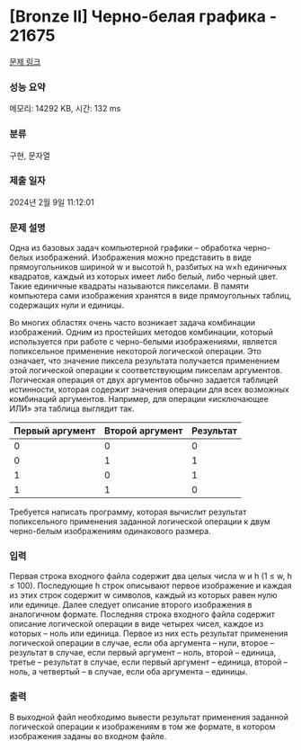 # [Bronze II] Черно-белая графика - 21675 

[문제 링크](https://www.acmicpc.net/problem/21675) 

### 성능 요약

메모리: 14292 KB, 시간: 132 ms

### 분류

구현, 문자열

### 제출 일자

2024년 2월 9일 11:12:01

### 문제 설명

<p>Одна из базовых задач компьютерной графики – обработка черно-белых изображений. Изображения можно представить в виде прямоугольников шириной w и высотой h, разбитых на w×h единичных квадратов, каждый из которых имеет либо белый, либо черный цвет. Такие единичные квадраты называются пикселами. В памяти компьютера сами изображения хранятся в виде прямоугольных таблиц, содержащих нули и единицы.</p>

<p>Во многих областях очень часто возникает задача комбинации изображений. Одним из простейших методов комбинации, который используется при работе с черно-белыми изображениями, является попиксельное применение некоторой логической операции. Это означает, что значение пиксела результата получается применением этой логической операции к соответствующим пикселам аргументов. Логическая операция от двух аргументов обычно задается таблицей истинности, которая содержит значения операции для всех возможных комбинаций аргументов. Например, для операции «исключающее ИЛИ» эта таблица выглядит так.</p>

<table class="table table-bordered th-center td-center table-center-30">
	<thead>
		<tr>
			<th>Первый аргумент</th>
			<th>Второй аргумент</th>
			<th>Результат</th>
		</tr>
	</thead>
	<tbody>
		<tr>
			<td>0</td>
			<td>0</td>
			<td>0</td>
		</tr>
		<tr>
			<td>0</td>
			<td>1</td>
			<td>1</td>
		</tr>
		<tr>
			<td>1</td>
			<td>0</td>
			<td>1</td>
		</tr>
		<tr>
			<td>1</td>
			<td>1</td>
			<td>0</td>
		</tr>
	</tbody>
</table>

<p>Требуется написать программу, которая вычислит результат попиксельного применения заданной логической операции к двум черно-белым изображениям одинакового размера.</p>

### 입력 

 <p>Первая строка входного файла содержит два целых числа w и h (1 ≤ w, h ≤ 100). Последующие h строк описывают первое изображение и каждая из этих строк содержит w символов, каждый из которых равен нулю или единице. Далее следует описание второго изображения в аналогичном формате. Последняя строка входного файла содержит описание логической операции в виде четырех чисел, каждое из которых – ноль или единица. Первое из них есть результат применения логической операции в случае, если оба аргумента – нули, второе – результат в случае, если первый аргумент – ноль, второй – единица, третье – результат в случае, если первый аргумент – единица, второй – ноль, а четвертый – в случае, если оба аргумента – единицы.</p>

### 출력 

 <p>В выходной файл необходимо вывести результат применения заданной логической операции к изображениям в том же формате, в котором изображения заданы во входном файле.</p>

